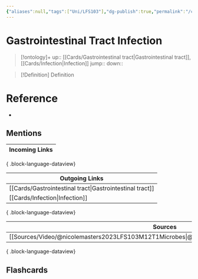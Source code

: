 ```yaml
---
{"aliases":null,"tags":["Uni/LFS103"],"dg-publish":true,"permalink":"/cards/gastrointestinal-tract-infection/","dgPassFrontmatter":true}
---
```


# Gastrointestinal Tract Infection

> [!ontology]+
> up:: [[Cards/Gastrointestinal tract\|Gastrointestinal tract]], [[Cards/Infection\|Infection]]
> jump:: 
> down:: 

> [!Definition] Definition

# Reference

- 

## Mentions

| Incoming Links |
| -------------- |

{ .block-language-dataview}

| Outgoing Links                                              |
| ----------------------------------------------------------- |
| [[Cards/Gastrointestinal tract\|Gastrointestinal tract]] |
| [[Cards/Infection\|Infection]]                           |

{ .block-language-dataview}

| Sources                                                                                           |
| ------------------------------------------------------------------------------------------------- |
| [[Sources/Video/@nicolemasters2023LFS103M12T1Microbes\|@nicolemasters2023LFS103M12T1Microbes]] |

{ .block-language-dataview}

## Flashcards